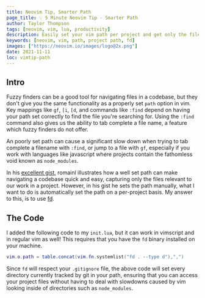 ```yaml
---
title: Neovim Tip, Smarter Path
page_title: 💡 5 Minute Neovim Tip - Smarter Path
author: Taylor Thompson
tags: [neovim, vim, lua, productivity]
description: Easily set your vim path per project and get only the files you want.
keywords: [neovim, vim, path, project path, fd]
images: ["https://neovim.io/images/logo@2x.png"]
date: 2021-11-11
loc: vimtip-path
---
```


## Intro

Fuzzy finders can be a good tool for navigating files in a codebase, but they don't give you the
same functionality as a properly set `path` option in vim. Key mappings like `gf`, `[i`, `[d`, and
commands like `:find` depend on having your path set correctly to find the file you're searching
for. Using the `:find` command also gives us the ability to tab complete a file name, a feature
which fuzzy finders do not offer.

An poorly set path can cause a significant slow down when trying to tab complete a filename with
`:find`, or jump to a file with `gf`, especially if you work with languages like javascript where
projects contain the fathomless void known as `node_modules`.

In his [excellent gist](https://gist.github.com/romainl/7e2b425a1706cd85f04a0bd8b3898805), romainl
illustrates how a well set path can make navigating a codebase quick and easy, capturing only the
files relevant to our work in a project. However, in his gist he sets the path manually, what I want
to do is automatically set the path on a per-project basis. My answer to this, is to use [fd](https://github.com/sharkdp/fd).

## The Code

I added the following code to my `init.lua`, but it can work in vimscript and in regular vim as
well! This requires that you have the `fd` binary installed on your machine.

```lua
vim.o.path = table.concat(vim.fn.systemlist("fd . --type d"),",")
```

Since `fd` will respect your `.gitignore` file, the above code will set every directory currently
tracked by git in your path, ensuring that you can access your project files without having to deal
with slowdowns caused by vim looking inside of directories such as `node_modules`.
